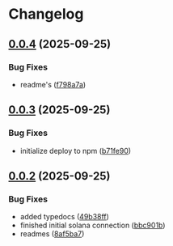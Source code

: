 # Changelog

## [0.0.4](https://github.com/TuwaIO/satellite-connect/compare/satellite-solana-v0.0.3...satellite-solana-v0.0.4) (2025-09-25)


### Bug Fixes

* readme's ([f798a7a](https://github.com/TuwaIO/satellite-connect/commit/f798a7a8b6779f0c912b215cee3e56c2f0f623d8))

## [0.0.3](https://github.com/TuwaIO/satellite-connect/compare/satellite-solana-v0.0.2...satellite-solana-v0.0.3) (2025-09-25)


### Bug Fixes

* initialize deploy to npm ([b71fe90](https://github.com/TuwaIO/satellite-connect/commit/b71fe901d1eadfc065689d6c1054535fdffc7308))

## [0.0.2](https://github.com/TuwaIO/satellite-connect/compare/satellite-solana-v0.0.1...satellite-solana-v0.0.2) (2025-09-25)


### Bug Fixes

* added typedocs ([49b38ff](https://github.com/TuwaIO/satellite-connect/commit/49b38ffcdc75724c7917425f1ae5bfff12102201))
* finished initial solana connection ([bbc901b](https://github.com/TuwaIO/satellite-connect/commit/bbc901b8bff3563e4096dc064e78e33cabbe6cb0))
* readmes ([8af5ba7](https://github.com/TuwaIO/satellite-connect/commit/8af5ba76f248b2d5386322999904d21ced4220f4))
